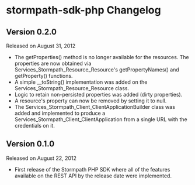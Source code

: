 stormpath-sdk-php Changelog
====================

Version 0.2.0
-------------

Released on August 31, 2012

- The getProperties() method is no longer available for the resources. The properties are now obtained via Services_Stormpath_Resource_Resource's getPropertyNames() and getProperty() functions.
- A simple __toString() implementation was added on the Services_Stormpath_Resource_Resource class.
- Logic to retain non-persisted properties was added (dirty properties).
- A resource's property can now be removed by setting it to null.
- The Services_Stormpath_Client_ClientApplicationBuilder class was added and implemented to produce a Services_Stormpath_Client_ClientApplication from a single URL with the credentials on it.


Version 0.1.0
-------------

Released on August 22, 2012

- First release of the Stormpath PHP SDK where all of the features available on the REST API by the release date were implemented.